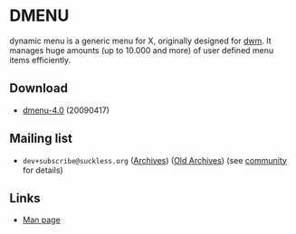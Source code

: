 DMENU
=====
dynamic menu is a generic menu for X, originally designed for [dwm](http://dwm.suckless.org/).
It  manages  huge  amounts  (up  to  10.000  and more) of user defined menu
items efficiently.

Download
--------
* [dmenu-4.0](http://dl.suckless.org/tools/dmenu-4.0.tar.gz) (20090417)

Mailing list
------------
* `dev+subscribe@suckless.org` ([Archives](http://lists.suckless.org/dev/)) ([Old Archives](http://lists.suckless.org/dwm/)) (see [community](http://suckless.org/common/community/) for details)

Links
-----
* [Man page](http://man.suckless.org/tools/1/dmenu)
